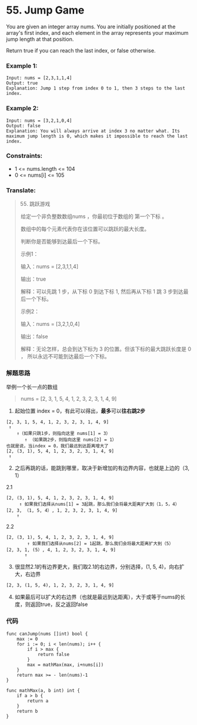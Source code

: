 # 55. Jump Game

You are given an integer array nums. You are initially positioned at the array's first index, and each element in the array represents your maximum jump length at that position.

Return true if you can reach the last index, or false otherwise.

### Example 1:

```
Input: nums = [2,3,1,1,4]
Output: true
Explanation: Jump 1 step from index 0 to 1, then 3 steps to the last index.
```

### Example 2:

```
Input: nums = [3,2,1,0,4]
Output: false
Explanation: You will always arrive at index 3 no matter what. Its maximum jump length is 0, which makes it impossible to reach the last index.
```

### Constraints:

* 1 <= nums.length <= 104
* 0 <= nums[i] <= 105

### Translate:

> 55. 跳跃游戏
> 
> 给定一个非负整数数组nums ，你最初位于数组的 第一个下标 。
> 
> 数组中的每个元素代表你在该位置可以跳跃的最大长度。
> 
> 判断你是否能够到达最后一个下标。
> 
> 示例1：
> 
> 输入：nums = [2,3,1,1,4]
> 
> 输出：true
> 
> 解释：可以先跳 1 步，从下标 0 到达下标 1, 然后再从下标 1 跳 3 步到达最后一个下标。
> 
> 示例2：
> 
> 输入：nums = [3,2,1,0,4]
> 
> 输出：false
> 
> 解释：无论怎样，总会到达下标为 3 的位置。但该下标的最大跳跃长度是 0 ， 所以永远不可能到达最后一个下标。

### 解题思路
举例一个长一点的数组

> nums = [2, 3, 1, 5, 4, 1, 2, 3, 2, 3, 1, 4, 9]

1. 起始位置 index = 0，有此可以得出，**最多**可以**往右跳2步**
```
[2, 3, 1, 5, 4, 1, 2, 3, 2, 3, 1, 4, 9]
 ↑
    ↑（如果只跳1步，则指向这里 nums[1] = 3）
       ↑ （如果跳2步，则指向这里 nums[2] = 1）
也就是说，当index = 0，我们最远到达距离增大了
[2, (3, 1), 5, 4, 1, 2, 3, 2, 3, 1, 4, 9]
 ↑
```

2. 之后再跳的话，能跳到哪里，取决于新增加的有边界内容，也就是上边的（3, 1）

2.1
```
[2, (3, 1), 5, 4, 1, 2, 3, 2, 3, 1, 4, 9]
     ↑ 如果我们选择从nums[1] = 3起跳，那么我们会将最大距离扩大到（1，5，4）
[2, 3, （1, 5, 4）, 1, 2, 3, 2, 3, 1, 4, 9]
    ↑
```

2.2
```
[2, (3, 1), 5, 4, 1, 2, 3, 2, 3, 1, 4, 9]
        ↑ 如果我们选择从nums[2] = 1起跳，那么我们会将最大距离扩大到（5）
[2, 3, 1, (5）, 4, 1, 2, 3, 2, 3, 1, 4, 9]
       ↑
```

3. 很显然2.1的有边界更大，我们取2.1的右边界，分别选择，(1, 5, 4)，向右扩大，右边界
```
[2, 3, (1, 5, 4), 1, 2, 3, 2, 3, 1, 4, 9]
```

4. 如果最后可以扩大的右边界（也就是最远到达距离），大于或等于nums的长度，则返回true，反之返回false

### 代码

```golang
func canJump(nums []int) bool {
	max := 0
	for i := 0; i < len(nums); i++ {
		if i > max {
			return false
		}
		max = mathMax(max, i+nums[i])
	}
	return max >= - len(nums)-1
}

func mathMax(a, b int) int {
	if a > b {
		return a
	}
	return b
}
```